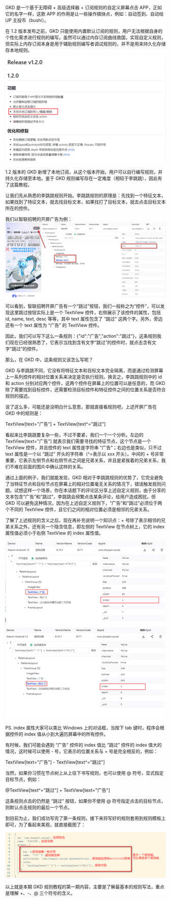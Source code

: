GKD 是一个基于无障碍 + 高级选择器 + 订阅规则的自定义屏幕点击 APP，正如它的名字一样，这款 APP 的作用是让一些操作搞快点，例如：自动签到、自动给 UP 主投币（bushi）。

在 1.2 版本发布之前，GKD 只能使用内置默认订阅的规则，用户无法根据自身的个性化需求进行规则的编写。虽然可以通过内存订阅曲线救国，实现自定义规则，但实际上内存订阅本身是用于辅助规则编写者调试规则的，并不是用来持久化存储存本地规则。

![](./assets/gkd-v1.2.png)

1.2 版本的 GKD 新增了本地订阅，从这个版本开始，用户可以自行编写规则，并持久化存储至本地。鉴于 GKD 规则编写存在一定难度（相较于李跳跳），因此有了这篇教程。

让我们先从熟悉的李跳跳规则开始。李跳跳规则的原理是：先找到一个特征文本，如果找到了特征文本，就去找目标文本，如果找打了目标文本，就去点击目标文本所在的控件。

我们以智联招聘的开屏广告为例：
![](./assets/zhilianzhaopin-startad.png)

可以看到，智联招聘开屏广告有一个“跳过”按钮，我们一般称之为“控件”，可以发现这里跳过按钮实际上是一个 TextView 控件，右侧展示了该控件的属性，包括 id, name, text, desc 等等，其中 text 属性包含了 “跳过” 这两个字。另外，旁边还有一个 text 属性为 “广告” 的 TextView 控件。

因此，我们可以写下这么一条规则：{"id":"广告","action":"跳过"}，这条规则我们现在已经很熟悉了，它表示当找到含有文字“跳过”的控件时，就点击含有文字“跳过”的控件。

那么，在 GKD 中，这条规则又该怎么写呢？

GKD 与李跳跳不同，它没有将特征文本和目标文本完全隔离，而是通过检测屏幕上一系列控件的相对位置关系来决定是否执行规则。换言之，李跳跳规则中的 id 和 action 分别对应两个控件，这两个控件在屏幕上的位置可以是任意的，而 GKD 除了需要找到目标控件，还需要检测目标控件和特征控件之间的位置关系是否符合规则的描述。

说了这么多，可能还是没明白什么意思，那就直接看规则吧，上述开屏广告在 GKD 中的规则是：

TextView[text="广告"] + TextView[text^="跳过"]

看起来比李跳跳要复杂一些，不过不要紧，我们一个一个分析。左边的 TextView[text="广告"] 就表示我们需要寻找的特征节点，这个节点是一个 TextView 控件，并且控件的 text 属性是字符串 “广告”；右边也是类似，只不过 text 属性是一个以 “跳过” 开头的字符串（^=表示以 xxx 开头）。中间的 + 号非常重要，它表示左侧节点和右侧节点之间是兄弟关系，并且是紧挨着的兄弟关系，我们不难在前面的图片中确认这样的关系。

通过上面的例子，我们就能发现，GKD 相对于李跳跳规则的优势了，它完全避免了当特征节点和目标节点在屏幕上的相对位置毫无关系的情况下，错误触发规则问题。试想这样一个场景，你在本话题下的评论区分享上述自定义规则，由于分享的文本包含“广告”和“跳过”，李跳跳会频繁点击某条评论，给用户造成困扰。但 GKD 可以避免这种情况，因为在上述自定义规则下，“广告”和“跳过”必须位于两个不同的 TextView 控件，且它们之间的相对位置必须是相邻的兄弟关系。

了解了上述规则的含义之后，现在再补充说明一个知识点：+ 号除了表示相邻的兄弟关系之外，还有另一个隐含信息，即左侧的 TextView 在节点树上，它的 index 属性值必须小于右侧 TextView 的 index 属性值。

![](./assets/ad-index.png)
![](./assets/skip-index.png)

PS. index 属性大家可以类比 Windows 上的对话框，当按下 tab 键时，程序会根据控件的 index 值从小到大遍历屏幕中的所有控件。

有时候，我们可能会遇到 “广告” 控件的 index 值比 “跳过” 控件的 index 值大的情况，这时候可以使用 - 号，它表示的位置关系与 + 号是完全相反的，例如：

TextView[text="广告"] - TextView[text^="跳过"]

当然，如果你习惯在节点树上从上往下书写规则，也可以使用 @ 符号，显式指定目标节点，例如：

@TextView[text^="跳过"] + TextView[text="广告"]

这条规则点击的仍然是 “跳过” 按钮，如果你不使用 @ 符号指定点击的目标节点，则默认点击规则的最后一个节点。

到目前为止，我们成功写完了第一条规则，接下来将写好的规则套用到规则模板上即可，为了看起来美观，就直接截图了：

![](./assets/rule-code-example.png)

以上就是本期 GKD 规则教程的第一期内容，主要是了解最基本的规则写法，重点是理解 +、-、@ 三个符号的含义。
